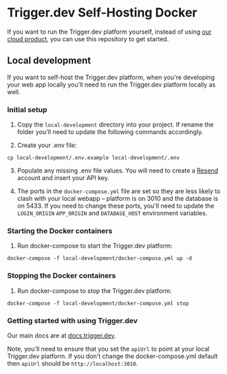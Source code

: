 # Trigger.dev Self-Hosting Docker

If you want to run the Trigger.dev platform yourself, instead of using [our cloud product](https://trigger.dev), you can use this repository to get started.

## Local development

If you want to self-host the Trigger.dev platform, when you're developing your web app locally you'll need to run the Trigger.dev platform locally as well.

### Initial setup

1. Copy the `local-development` directory into your project. If rename the folder you'll need to update the following commands accordingly.

2. Create your .env file:

```
cp local-development/.env.example local-development/.env
```

3. Populate any missing .env file values. You will need to create a [Resend](https://resend.com/) account and insert your API key.

4. The ports in the `docker-compose.yml` file are set so they are less likely to clash with your local webapp – platform is on 3010 and the database is on 5433. If you need to change these ports, you'll need to update the `LOGIN_ORIGIN` `APP_ORIGIN` and `DATABASE_HOST` environment variables.

### Starting the Docker containers

1. Run docker-compose to start the Trigger.dev platform:

```
docker-compose -f local-development/docker-compose.yml up -d
```

### Stopping the Docker containers

1. Run docker-compose to stop the Trigger.dev platform:

```
docker-compose -f local-development/docker-compose.yml stop
```

### Getting started with using Trigger.dev

Our main docs are at [docs.trigger.dev](https://docs.trigger.dev/).

Note, you'll need to ensure that you set the `apiUrl` to point at your local Trigger.dev platform. If you don't change the docker-compose.yml default then `apiUrl` should be `http://localhost:3010`.
